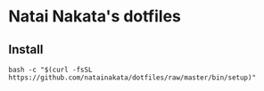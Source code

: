 # Natai Nakata's dotfiles

## Install
`bash -c "$(curl -fsSL https://github.com/natainakata/dotfiles/raw/master/bin/setup)"`
